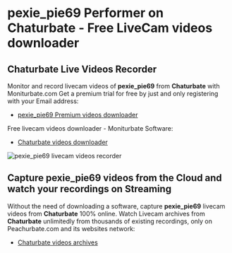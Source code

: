 # pexie_pie69 Performer on Chaturbate - Free LiveCam videos downloader

## Chaturbate Live Videos Recorder

Monitor and record livecam videos of **pexie_pie69** from **Chaturbate** with Moniturbate.com
Get a premium trial for free by just and only registering with your Email address:
* [pexie_pie69 Premium videos downloader](https://moniturbate.com/request-demo-licence-key.html)

Free livecam videos downloader - Moniturbate Software:
* [Chaturbate videos downloader](https://moniturbate.com/moniturbate-download-software.html)

![pexie_pie69 livecam videos recorder](https://peachurnet.com/templates/moniturbate-software.png)


## Capture pexie_pie69 videos from the Cloud and watch your recordings on Streaming

Without the need of downloading a software, capture **pexie_pie69** livecam videos from **Chaturbate** 100% online.
Watch Livecam archives from **Chaturbate** unlimitedly from thousands of existing recordings, only on Peachurbate.com and its websites network:
* [Chaturbate videos archives](https://peachurnet.com/)